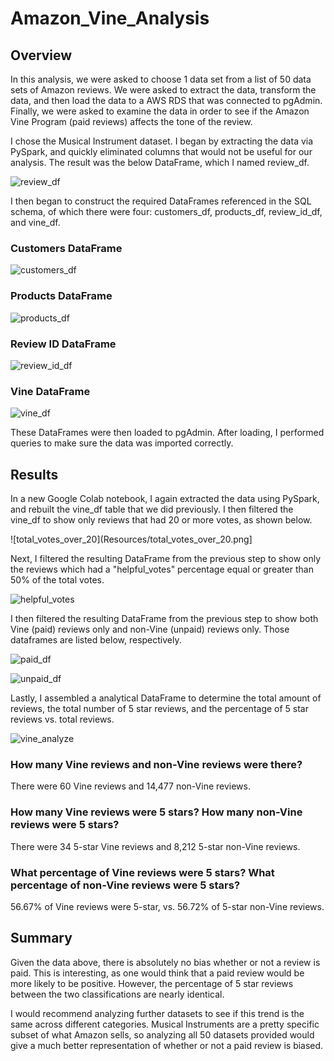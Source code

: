 # Amazon_Vine_Analysis
## Overview
In this analysis, we were asked to choose 1 data set from a list of 50 data sets of Amazon reviews. We were asked to extract the data, transform the data, and then load the data to a AWS RDS that was connected to pgAdmin. Finally, we were asked to examine the data in order to see if the Amazon Vine Program (paid reviews) affects the tone of the review.

I chose the Musical Instrument dataset. I began by extracting the data via PySpark, and quickly eliminated columns that would not be useful for our analysis. The result was the below DataFrame, which I named review_df.

![review_df](Resources/reviewdf.png)

I then began to construct the required DataFrames referenced in the SQL schema, of which there were four: customers_df, products_df, review_id_df, and vine_df.

### Customers DataFrame
![customers_df](Resources/customers_df.png)

### Products DataFrame
![products_df](Resources/products_df.png)

### Review ID DataFrame
![review_id_df](Resources/review_id_df.png)

### Vine DataFrame
![vine_df](Resources/vine_df.png)

These DataFrames were then loaded to pgAdmin. After loading, I performed queries to make sure the data was imported correctly.

## Results
In a new Google Colab notebook, I again extracted the data using PySpark, and rebuilt the vine_df table that we did previously. I then filtered the vine_df to show only reviews that had 20 or more votes, as shown below.

![total_votes_over_20](Resources/total_votes_over_20.png]

Next, I filtered the resulting DataFrame from the previous step to show only the reviews which had a "helpful_votes" percentage equal or greater than 50% of the total votes.

![helpful_votes](Resources/helpful_votes_divided.png)

I then filtered the resulting DataFrame from the previous step to show both Vine (paid) reviews only and non-Vine (unpaid) reviews only. Those dataframes are listed below, respectively.

![paid_df](Resources/vine_paid.png)

![unpaid_df](Resources/vine_unpaid.png)

Lastly, I assembled a analytical DataFrame to determine the total amount of reviews, the total number of 5 star reviews, and the percentage of 5 star reviews vs. total reviews.

![vine_analyze](Resources/vine_analyze.png)

### How many Vine reviews and non-Vine reviews were there?
There were 60 Vine reviews and 14,477 non-Vine reviews.

### How many Vine reviews were 5 stars? How many non-Vine reviews were 5 stars?
There were 34 5-star Vine reviews and 8,212 5-star non-Vine reviews.

### What percentage of Vine reviews were 5 stars? What percentage of non-Vine reviews were 5 stars?
56.67% of Vine reviews were 5-star, vs. 56.72% of 5-star non-Vine reviews.

## Summary

Given the data above, there is absolutely no bias whether or not a review is paid. This is interesting, as one would think that a paid review would be more likely to be positive. However, the percentage of 5 star reviews between the two classifications are nearly identical.

I would recommend analyzing further datasets to see if this trend is the same across different categories. Musical Instruments are a pretty specific subset of what Amazon sells, so analyzing all 50 datasets provided would give a much better representation of whether or not a paid review is biased.
